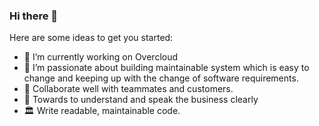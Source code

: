 ### Hi there 👋

Here are some ideas to get you started:

- 🔭 I’m currently working on Overcloud
- 🌱 I’m passionate about building maintainable system which is easy to change and keeping up with the change of software requirements.
- 👯 Collaborate well with teammates and customers.
- 🤔 Towards to understand and speak the business clearly
- 🏛  Write readable, maintainable code.
